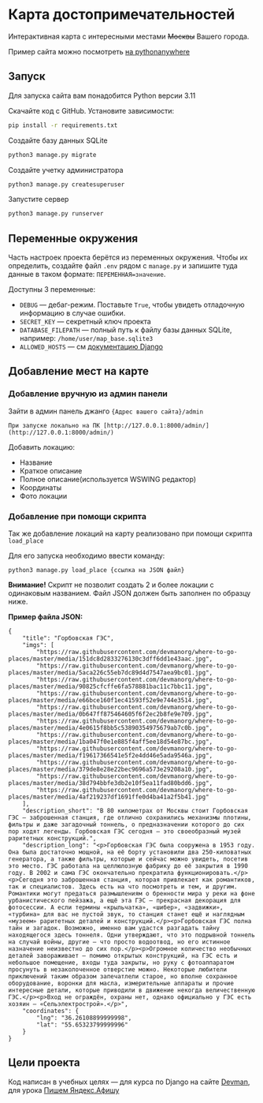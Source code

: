 # Карта достопримечательностей

Интерактивная карта с интересными местами ~~Москвы~~ Вашего города.

Пример сайта можно посмотреть [ на pythonanywhere](https://srgmarkov.pythonanywhere.com/)

## Запуск

Для запуска сайта вам понадобится Python версии 3.11

Скачайте код с GitHub. Установите зависимости:

```bash
pip install -r requirements.txt
```
Создайте базу данных SQLite

```bash
python3 manage.py migrate
```
Создайте учетку администратора
```bash
python3 manage.py createsuperuser
```
Запустите сервер
```bash
python3 manage.py runserver
```

## Переменные окружения

Часть настроек проекта берётся из переменных окружения. Чтобы их определить, создайте файл `.env` рядом с `manage.py` и запишите туда данные в таком формате: `ПЕРЕМЕННАЯ=значение`.

Доступны 3 переменные:
- `DEBUG` — дебаг-режим. Поставьте `True`, чтобы увидеть отладочную информацию в случае ошибки.
- `SECRET_KEY` — секретный ключ проекта
- `DATABASE_FILEPATH` — полный путь к файлу базы данных SQLite, например: `/home/user/map_base.sqlite3`
- `ALLOWED_HOSTS` — см [документацию Django](https://docs.djangoproject.com/en/3.1/ref/settings/#allowed-hosts)

## Добавление мест на карте

### Добавление вручную из админ панели

Зайти в админ панель джанго `{Адрес вашего сайта}/admin`

`При запуске локально на ПК [http://127.0.0.1:8000/admin/](http://127.0.0.1:8000/admin/)`

Добавить локацию:
- Название
- Краткое описание
- Полное описание(используется WSWING редактор)
- Координаты
- Фото локации

### Добавление при помощи скрипта

Так же добавление локаций на карту реализовано при помощи скрипта `load_place`

Для его запуска необходимо ввести команду:
```
python3 manage.py load_place {ссылка на JSON файл}

```
**Внимание!** Скрипт не позволит создать 2 и более локации с одинаковым названием. Файл JSON должен быть заполнен по образцу ниже.


**Пример файла JSON:**
```
{
    "title": "Горбовская ГЭС",
    "imgs": [
        "https://raw.githubusercontent.com/devmanorg/where-to-go-places/master/media/151dc8d2833276130c3dff6dd1e43aac.jpg",
        "https://raw.githubusercontent.com/devmanorg/where-to-go-places/master/media/5aca226c55eb7dc89d4d7547aea9bc01.jpg",
        "https://raw.githubusercontent.com/devmanorg/where-to-go-places/master/media/90825cfcffe6fa578881bac11c7bbc11.jpg",
        "https://raw.githubusercontent.com/devmanorg/where-to-go-places/master/media/e66bce160f1ec41593f52e9e744e3514.jpg",
        "https://raw.githubusercontent.com/devmanorg/where-to-go-places/master/media/0b647ff875464605f6f2ec2b8fe9e709.jpg",
        "https://raw.githubusercontent.com/devmanorg/where-to-go-places/master/media/4e0615f8bb5c53890354975679ab7c0b.jpg",
        "https://raw.githubusercontent.com/devmanorg/where-to-go-places/master/media/1ba047f0e1e885f4aff5ee18d54e87bc.jpg",
        "https://raw.githubusercontent.com/devmanorg/where-to-go-places/master/media/f19617366541e5f2e4dd46e5ada9546a.jpg",
        "https://raw.githubusercontent.com/devmanorg/where-to-go-places/master/media/379de8e28e22bec9696a573e29208a10.jpg",
        "https://raw.githubusercontent.com/devmanorg/where-to-go-places/master/media/38d794bbfe3db2e10f5ea11fad80bdd6.jpg",
        "https://raw.githubusercontent.com/devmanorg/where-to-go-places/master/media/4af219237df1691ffe0d4ba41a2f5b41.jpg"
    ],
    "description_short": "В 80 километрах от Москвы стоит Горбовская ГЭС — заброшенная станция, где отлично сохранились механизмы плотины, фильтры и даже загадочный тоннель, о предназначении которого до сих пор ходят легенды. Горбовская ГЭС сегодня — это своеобразный музей раритетных конструкций.",
    "description_long": "<p>Горбовская ГЭС была сооружена в 1953 году. Она была достаточно мощной, на её борту установили два 250-киловатных генератора, а также фильтры, которые и сейчас можно увидеть, посетив это место. ГЭС работала на целлюлозную фабрику до её закрытия в 1990 году. В 2002 и сама ГЭС окончательно прекратила функционировать.</p><p>Сегодня это заброшенная станция, которая привлекает как романтиков, так и специалистов. Здесь есть на что посмотреть и тем, и другим. Романтики могут предаться размышлениям о бренности мира у реки на фоне урбанистического пейзажа, а ещё эта ГЭС — прекрасная декорация для фотосессии. А если термины «крыльчатка», «шибер», «задвижки», «турбина» для вас не пустой звук, то станция станет ещё и наглядным «музеем» раритетных деталей и конструкций.</p><p>Горбовская ГЭС полна тайн и загадок. Возможно, именно вам удастся разгадать тайну находящегося здесь тоннеля. Одни утверждают, что это подрывной тоннель на случай войны, другие — что просто водоотвод, но его истинное назначение неизвестно до сих пор.</p><p>Огромное количество необычных деталей завораживает — помимо открытых конструкций, на ГЭС есть и небольшое помещение, входы туда закрыты, но руку с фотоаппаратом просунуть в незаколоченное отверстие можно. Некоторые любители приключений таким образом запечатлели старое, но вполне сохранное оборудование, воронки для масла, измерительные аппараты и прочие интересные детали, которые приводили в движение некогда величественную ГЭС.</p><p>Вход не ограждён, охраны нет, однако официально у ГЭС есть хозяин — «Сельэлектрострой».</p>",
    "coordinates": {
        "lng": "36.26108899999998",
        "lat": "55.65323799999996"
    }
}
```


## Цели проекта

Код написан в учебных целях — для курса по Django на сайте [Devman](https://dvmn.org),
для урока [Пишем Яндекс.Афишу](https://dvmn.org/modules/django/lesson/yandex-afisha/)

